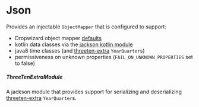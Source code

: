 Json
====
Provides an injectable `ObjectMapper` that is configured to support:
* Dropwizard object mapper [defaults](https://github.com/dropwizard/dropwizard/blob/HEAD/dropwizard-jackson/src/main/java/io/dropwizard/jackson/Jackson.java)
* kotlin data classes via the [jackson kotlin module](https://github.com/FasterXML/jackson-module-kotlin)
* java8 time classes (and [threeten-extra](https://github.com/ThreeTen/threeten-extra) `YearQuarter`s)
* permissiveness on unknown properties (`FAIL_ON_UNKNOWN_PROPERTIES` set to false)

##### ThreeTenExtraModule
A jackson module that provides support for serializing and deserializing
[threeten-extra](https://github.com/ThreeTen/threeten-extra) `YearQuarter`s. 
